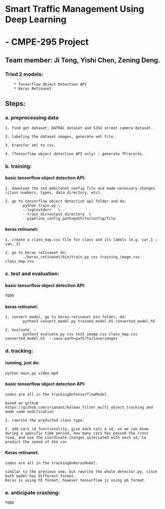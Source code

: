 # Smart Traffic Management Using Deep Learning
#                       - CMPE-295 Project

## Team member:  Ji Tong, Yishi Chen, Zening Deng.

### Tried 2 models:
        * Tensorflow Object Detection API
        * Keras Retinanet

## Steps:

### a. preprocessing data
```
1. find get dataset: DATRAC dataset and SJSU street camera dataset.

2. labeling the dataset images, generate xml file.

3. transfer xml to csv.

4. (Tensorflow object detection API only) : generate TFrecords.
```

### b. training:

#### basic tensorflow object detection API:

```
1. download the ssd_mobilenet config file and made necessary changes (class numbers, types, data directory, etc).

2. go to tensorflow object detection api folder and do: 
        python train.py \
        --logtostderr   \
        --train_dir=output_directory  \
        --pipeline_config_path=path/to/config/file
```

#### keras retinanet:

```
1. create a class_map.csv file for class and its labels (e.g. car,1 ; van, 2)

2. go to keras retinanet do: 
        ./keras_retinanet/bin/train.py csv training_image.csv class_map.csv
```

### c. test and evaluation:

#### basic tensorflow object detection API:

```
TODO
```

#### keras retinanet:

```
1. convert model, go to keras-retinanet bin folder, do:
        python3 convert_model.py trained_model.h5 converted_model.h5

2. evaluate, :
        python3 evaluate.py csv test_image.csv class_map.csv converted_model.h5  --save-path=path/to/save/images

```

### d. tracking:

#### running, just do:  
```
python main.py video.mp4
```
#### basic tensorflow object detection API:
```
codes are all in the trackingOnTensorflowModel.

based on github https://github.com/srianant/kalman_filter_multi_object_tracking and made some modification

1. rewrite the predicted class type.

2. add cars id functionality, give each cars a id, so we can know during a specific time period, how many cars has passed the cross road, and use the coordinate changes associated with each id, to predict the speed of the car
```
#### Keras retinanet:
```
codes are all in the trackingOnKerasModel.

similar to the previous one, but rewrite the whole detector.py, since both model has different format.
Keras is using h5 format, however tensorflow is using pb format.

```
### e. anticipate crashing:

```
TODO
```
